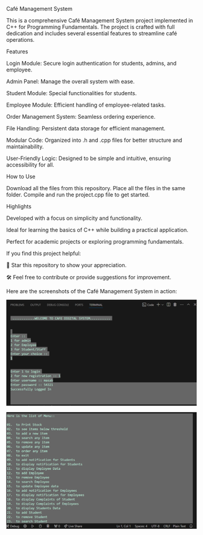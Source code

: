 Café Management System

This is a comprehensive Café Management System project implemented in C++ for Programming Fundamentals. The project is crafted with full dedication and includes several essential features to streamline café operations.

Features

Login Module: Secure login authentication for students, admins, and employee.

Admin Panel: Manage the overall system with ease.

Student Module: Special functionalities for students.

Employee Module: Efficient handling of employee-related tasks.

Order Management System: Seamless ordering experience.

File Handling: Persistent data storage for efficient management.

Modular Code: Organized into .h and .cpp files for better structure and maintainability.

User-Friendly Logic: Designed to be simple and intuitive, ensuring accessibility for all.

How to Use

Download all the files from this repository.
Place all the files in the same folder.
Compile and run the project.cpp file to get started.

Highlights

Developed with a focus on simplicity and functionality.

Ideal for learning the basics of C++ while building a practical application.

Perfect for academic projects or exploring programming fundamentals.


If you find this project helpful:

🌟 Star this repository to show your appreciation.

🛠️ Feel free to contribute or provide suggestions for improvement.

Here are the screenshots of the Café Management System in action:

![Café Management System Login Interface](images/2.png)

![Café Management System Menu Interface](images/3.png)
